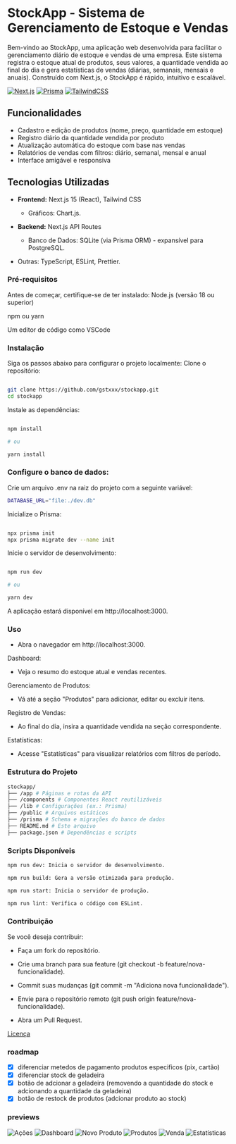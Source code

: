 # StockApp - Sistema de Gerenciamento de Estoque e Vendas

Bem-vindo ao StockApp, uma aplicação web desenvolvida para facilitar o gerenciamento diário de estoque e vendas de uma empresa. Este sistema registra o estoque atual de produtos, seus valores, a quantidade vendida ao final do dia e gera estatísticas de vendas (diárias, semanais, mensais e anuais). Construído com Next.js, o StockApp é rápido, intuitivo e escalável.

[![Next.js](https://img.shields.io/badge/Next.js-15.0.0-black)](https://nextjs.org/)
[![Prisma](https://img.shields.io/badge/Prisma-5.0.0-blue)](https://www.prisma.io/)
[![TailwindCSS](https://img.shields.io/badge/TailwindCSS-3.3.0-38B2AC)](https://tailwindcss.com/)

## Funcionalidades

- Cadastro e edição de produtos (nome, preço, quantidade em estoque)
- Registro diário da quantidade vendida por produto
- Atualização automática do estoque com base nas vendas
- Relatórios de vendas com filtros: diário, semanal, mensal e anual
- Interface amigável e responsiva

## Tecnologias Utilizadas

- **Frontend:** Next.js 15 (React), Tailwind CSS

  - Gráficos: Chart.js.

- **Backend:** Next.js API Routes

  - Banco de Dados: SQLite (via Prisma ORM) - expansível para PostgreSQL.

- Outras: TypeScript, ESLint, Prettier.

### Pré-requisitos

Antes de começar, certifique-se de ter instalado:
Node.js (versão 18 ou superior)

npm ou yarn

Um editor de código como VSCode

### Instalação

Siga os passos abaixo para configurar o projeto localmente:
Clone o repositório:

```bash

git clone https://github.com/gstxxx/stockapp.git
cd stockapp
```

Instale as dependências:

```bash

npm install

# ou

yarn install
```

### Configure o banco de dados:

Crie um arquivo .env na raiz do projeto com a seguinte variável:

```bash
DATABASE_URL="file:./dev.db"
```

Inicialize o Prisma:

```bash

npx prisma init
npx prisma migrate dev --name init
```

Inicie o servidor de desenvolvimento:

```bash

npm run dev

# ou

yarn dev
```

A aplicação estará disponível em http://localhost:3000.

### Uso

- Abra o navegador em http://localhost:3000.

Dashboard:

- Veja o resumo do estoque atual e vendas recentes.

Gerenciamento de Produtos:

- Vá até a seção "Produtos" para adicionar, editar ou excluir itens.

Registro de Vendas:

- Ao final do dia, insira a quantidade vendida na seção correspondente.

Estatísticas:

- Acesse "Estatísticas" para visualizar relatórios com filtros de período.

### Estrutura do Projeto

```bash
stockapp/
├── /app # Páginas e rotas da API
├── /components # Componentes React reutilizáveis
├── /lib # Configurações (ex.: Prisma)
├── /public # Arquivos estáticos
├── /prisma # Schema e migrações do banco de dados
├── README.md # Este arquivo
├── package.json # Dependências e scripts
```

### Scripts Disponíveis

```bash
npm run dev: Inicia o servidor de desenvolvimento.

npm run build: Gera a versão otimizada para produção.

npm run start: Inicia o servidor de produção.

npm run lint: Verifica o código com ESLint.
```

### Contribuição

Se você deseja contribuir:

- Faça um fork do repositório.

- Crie uma branch para sua feature (git checkout -b feature/nova-funcionalidade).

- Commit suas mudanças (git commit -m "Adiciona nova funcionalidade").

- Envie para o repositório remoto (git push origin feature/nova-funcionalidade).

- Abra um Pull Request.

[Licença](LICENSE.md)

### roadmap

- [x] diferenciar metedos de pagamento produtos especificos (pix, cartão)
- [x] diferenciar stock de geladeira
- [x] botão de adcionar a geladeira (removendo a quantidade do stock e adcionando a quantidade da geladeira)
- [x] botão de restock de produtos (adcionar produto ao stock)

### previews

![Ações](./previews/actions.png)
![Dashboard](./previews/dashboard.png)
![Novo Produto](./previews/new.png)
![Produtos](./previews/products.png)
![Venda](./previews/sale.png)
![Estatísticas](./previews/stats.png)

